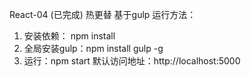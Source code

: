 React-04 (已完成)
热更替
基于gulp
运行方法：
1. 安装依赖： npm install
2. 全局安装gulp：npm install gulp -g
2. 运行：npm start
默认访问地址：http://localhost:5000